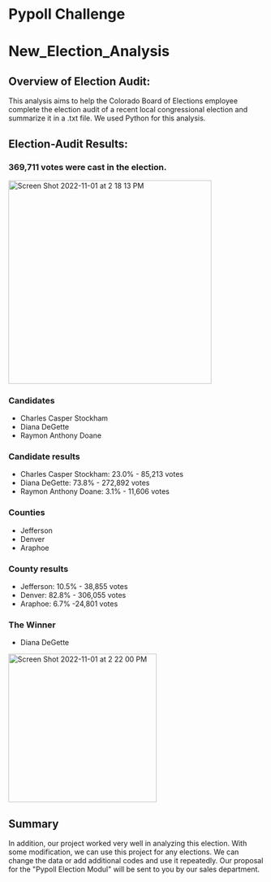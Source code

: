 # Pypoll Challenge
# New_Election_Analysis

## Overview of Election Audit: 
This analysis aims to help the Colorado Board of Elections employee complete the election audit of a recent local congressional election and summarize it in a .txt file. We used Python for this analysis. 

## Election-Audit Results: 
### 369,711 votes were cast in the election.

<img width="400" alt="Screen Shot 2022-11-01 at 2 18 13 PM" src="https://user-images.githubusercontent.com/111788394/199308392-88554825-b125-4f62-b6cf-43fcc3d38114.png">


### Candidates
- Charles Casper Stockham
- Diana DeGette
- Raymon Anthony Doane

### Candidate results
- Charles Casper Stockham:  23.0% - 85,213 votes
- Diana DeGette:  73.8% - 272,892 votes 
- Raymon Anthony Doane:  3.1% - 11,606 votes

### Counties
- Jefferson
- Denver
- Araphoe
  
### County results
- Jefferson: 10.5% - 38,855 votes
- Denver: 82.8% - 306,055 votes
- Araphoe: 6.7% -24,801 votes

### The Winner
- Diana DeGette
<img width="292" alt="Screen Shot 2022-11-01 at 2 22 00 PM" src="https://user-images.githubusercontent.com/111788394/199309060-1ba3fe47-da37-4f58-89e6-bac8963d8974.png">

## Summary

In addition, our project worked very well in analyzing this election. With some modification, we can use this project for any elections. We can change the data or add additional codes and use it repeatedly.
Our proposal for the "Pypoll Election Modul" will be sent to you by our sales department.


